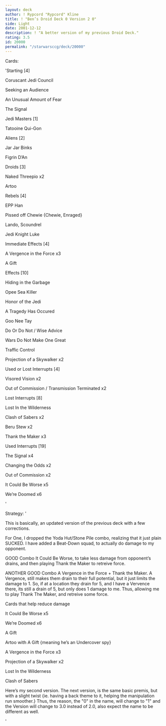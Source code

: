 ```yaml
---
layout: deck
author: ! Rypcord "Rypcord" Kline
title: ! "Ben’s Droid Deck 0 Version 2 0"
side: Light
date: 2001-12-12
description: ! "A better version of my previous Droid Deck."
rating: 3.5
id: 20000
permalink: "/starwarsccg/deck/20000"
---
```

Cards: 

'Starting [4]

Coruscant Jedi Council

Seeking an Audience

An Unusual Amount of Fear

The Signal


Jedi Masters [1]

Tatooine Qui-Gon


Aliens [2]

Jar Jar Binks

Figrin D’An


Droids [3]

Naked Threepio x2

Artoo


Rebels [4]

EPP Han

Pissed off Chewie {Chewie, Enraged}

Lando, Scoundrel

Jedi Knight Luke


Immediate Effects [4]

A Vergence in the Force x3

A Gift


Effects [10]

Hiding in the Garbage

Opee Sea Killer

Honor of the Jedi

A Tragedy Has Occured

Goo Nee Tay

Do Or Do Not / Wise Advice

Wars Do Not Make One Great

Traffic Control

Projection of a Skywalker x2


Used or Lost Interrupts [4]

Visored Vision x2

Out of Commission / Transmission Terminated x2


Lost Interrupts [8]

Lost In the Wilderness

Clash of Sabers x2

Beru Stew x2

Thank the Maker x3


Used Interrupts [19]

The Signal x4

Changing the Odds x2

Out of Commission x2

It Could Be Worse x5

We’re Doomed x6



'

Strategy: '

This is basically, an updated version of the previous deck with a few corrections.


For One, I dropped the Yoda Hut/Stone Pile combo, realizing that it just plain SUCKED. I have added a Beat-Down squad, to actually do damage to my opponent.


GOOD Combo It Could Be Worse, to take less damage from opponent’s drains, and then playing Thank the Maker to retreive force.


ANOTHER GOOD Combo A Vergence in the Force + Thank the Maker. A Vergence, still makes them drain to their full potential, but it just limits the damage to 1. So, if at a location they drain for 5, and I have a Vervence there, its still a drain of 5, but only does 1 damage to me. Thus, allowing me to play Thank The Maker, and retreive some force.


Cards that help reduce damage

It Could Be Worse x5

We’re Doomed x6

A Gift

Artoo with A Gift {meaning he’s an Undercover spy}

A Vergence in the Force x3

Projection of a Skywalker x2

Lost In the Wilderness

Clash of Sabers


Here’s my second version. The next version, is the same basic premis, but with a slight twist {ie. having a back theme to it, helping the manipulation run smoother.} Thus, the reason, the "0" in the name, will change to "1" and the Version will change to 3.0 instead of 2.0, also expect the name to be different as well.




'
